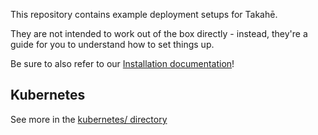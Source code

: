 This repository contains example deployment setups for Takahē.

They are not intended to work out of the box directly - instead, they're a
guide for you to understand how to set things up.

Be sure to also refer to our [Installation documentation](https://docs.jointakahe.org/en/latest/installation/)!


Kubernetes
----------

See more in the [kubernetes/ directory](kubernetes/)
